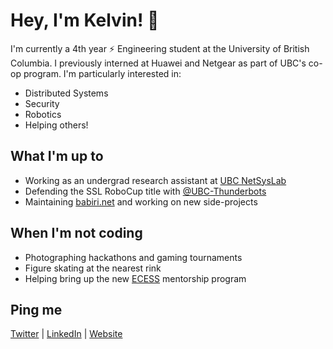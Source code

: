 # Hey, I'm Kelvin! 👋

I'm currently a 4th year :zap: Engineering student at the University of British Columbia. I previously interned at Huawei and Netgear as part of UBC's co-op program. I'm particularly interested in:

- Distributed Systems
- Security
- Robotics
- Helping others!

## What I'm up to
- Working as an undergrad research assistant at [UBC NetSysLab](http://netsyslab.ece.ubc.ca/wiki/index.php/Networked_Systems_Laboratory)
- Defending the SSL RoboCup title with [@UBC-Thunderbots](https://github.com/UBC-Thunderbots/Software)
- Maintaining [babiri.net](https://www.babiri.net/#/) and working on new side-projects

## When I'm not coding
- Photographing hackathons and gaming tournaments
- Figure skating at the nearest rink
- Helping bring up the new [ECESS](http://ubcecess.com/) mentorship program

## Ping me
[Twitter](https://twitter.com/NotCelsiusDeg) | [LinkedIn](https://www.linkedin.com/in/kelvinkoon/) | [Website](https://www.kelvinkoon.dev/)
